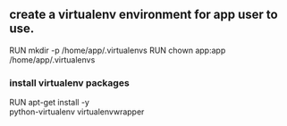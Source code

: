 

## create a virtualenv environment for app user to use.
RUN mkdir -p /home/app/.virtualenvs
RUN chown app:app /home/app/.virtualenvs

### install virtualenv packages
RUN apt-get install -y \
 python-virtualenv virtualenvwrapper
